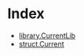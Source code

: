 # Index

<!-- START_INDEX -->
- [library.CurrentLib](./library.CurrentLib.md)
- [struct.Current](./struct.Current.md)
<!-- END_INDEX -->
